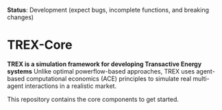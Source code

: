 **Status**: Development (expect bugs, incomplete functions, and breaking changes)

# TREX-Core
**TREX is a simulation framework for developing Transactive Energy systems**
Unlike optimal powerflow-based approaches, TREX uses agent-based computational economics (ACE) principles to simulate real multi-agent interactions in a realistic market.

This repository contains the core components to get started.
